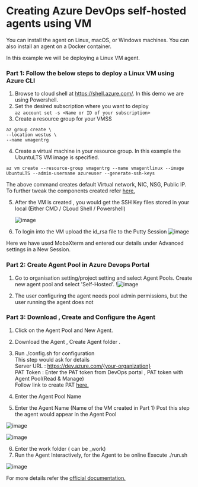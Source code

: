 

# Creating Azure DevOps self-hosted agents using VM

You can install the agent on Linux, macOS, or Windows machines. You can also install an agent on a Docker container.

In this example we will be deploying a Linux VM agent.

### Part 1: Follow the below steps to deploy a Linux VM  using Azure CLI

1) Browse to cloud shell at https://shell.azure.com/. In this demo we are using Powershell.
2) Set the desired subscription where you want to deploy </br>
`az account set -s <Name or ID of your subscription>`
3) Create a resource group for your VMSS </br>
```
az group create \
--location westus \
--name vmagentrg
```
4) Create a virtual machine in your resource group. In this example the UbuntuLTS VM image is specified.</br>
```
az vm create --resource-group vmagentrg --name vmagentlinux --image UbuntuLTS --admin-username azureuser --generate-ssh-keys
```
The above command creates  default Virtual network, NIC, NSG, Public IP.
To further tweak the components created refer <a href='https://docs.microsoft.com/en-us/azure/virtual-machines/linux/quick-create-cli'>here.</a>

5) After the VM is created , you would get the SSH Key files stored in your local (Either CMD / CLoud Shell / Powershell) 

     ![image](https://user-images.githubusercontent.com/94544313/153742532-5c49040b-5f74-43e3-85cd-f24dd8ca876d.png)
     
6) To login into the VM upload the id_rsa file to the Putty Session
     ![image](https://user-images.githubusercontent.com/94544313/153747721-73f4458e-7e09-4f28-a967-e3607ed2ed6e.png)
     
Here we have used MobaXterm and entered our details under Advanced settings in a New Session.

### Part 2: Create Agent Pool in Azure Devops Portal
1) Go to organisation setting/project setting and select Agent Pools. Create new agent pool and select 'Self-Hosted'.
  !![image](https://user-images.githubusercontent.com/94544313/153747609-5840d998-b7bf-4da4-a6f9-111404e3e403.png)

2) The user configuring the agent needs pool admin permissions, but the user running the agent does not

### Part 3: Download , Create and Configure the Agent
 1) Click on the Agent Pool and New Agent.
 
 2) Download the Agent , Create Agent folder <myagent>.
  
 3) Run ./config.sh for configuration </br>
This step would ask for details </br>
Server URL : https://dev.azure.com/{your-organization} </br>
PAT Token : Enter the PAT token from DevOps portal , PAT token with Agent Pool(Read & Manage) </br>
Follow link to create PAT <a href='https://docs.microsoft.com/en-us/azure/devops/pipelines/agents/v2-linux?view=azure-devops#authenticate-with-a-personal-access-token-pat'>here.</a>
  
 4) Enter the Agent Pool Name 
 5) Enter the Agent Name (Name of the VM created in Part 1) 
  Post this step the agent would appear in the Agent Pool

  ![image](https://user-images.githubusercontent.com/94544313/153749319-9ab21032-1fae-4bd7-9a84-22f952c16bc5.png)

  ![image](https://user-images.githubusercontent.com/94544313/153749344-8e48ea42-72c8-4a59-a631-63110b5718c1.png)

 6) Enter the work folder ( can be _work)
 4) Run the Agent Interactively, for the Agent to be online 
Execute ./run.sh 
  
  ![image](https://user-images.githubusercontent.com/94544313/153749540-589d94c5-8452-4155-af79-bb97b5c3f21a.png)

For more details refer the <a href='</a>https://docs.microsoft.com/en-us/azure/devops/pipelines/agents/v2-linux?view=azure-devops#authenticate-with-a-personal-access-token-pat'>official documentation.</a>





